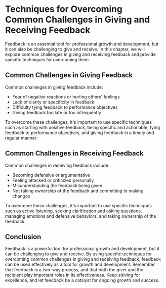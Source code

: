 # Techniques for Overcoming Common Challenges in Giving and Receiving Feedback

Feedback is an essential tool for professional growth and development, but it can also be challenging to give and receive. In this chapter, we will explore common challenges in giving and receiving feedback and provide specific techniques for overcoming them.

Common Challenges in Giving Feedback
------------------------------------

Common challenges in giving feedback include:

* Fear of negative reactions or hurting others' feelings
* Lack of clarity or specificity in feedback
* Difficulty tying feedback to performance objectives
* Giving feedback too late or too infrequently

To overcome these challenges, it's important to use specific techniques such as starting with positive feedback, being specific and actionable, tying feedback to performance objectives, and giving feedback in a timely and regular manner.

Common Challenges in Receiving Feedback
---------------------------------------

Common challenges in receiving feedback include:

* Becoming defensive or argumentative
* Feeling attacked or criticized personally
* Misunderstanding the feedback being given
* Not taking ownership of the feedback and committing to making changes

To overcome these challenges, it's important to use specific techniques such as active listening, seeking clarification and asking questions, managing emotions and defensive behaviors, and taking ownership of the feedback.

Conclusion
----------

Feedback is a powerful tool for professional growth and development, but it can be challenging to give and receive. By using specific techniques for overcoming common challenges in giving and receiving feedback, feedback can be used effectively as a tool for growth and development. Remember that feedback is a two-way process, and that both the giver and the recipient play important roles in its effectiveness. Keep striving for excellence, and let feedback be a catalyst for ongoing growth and success.
